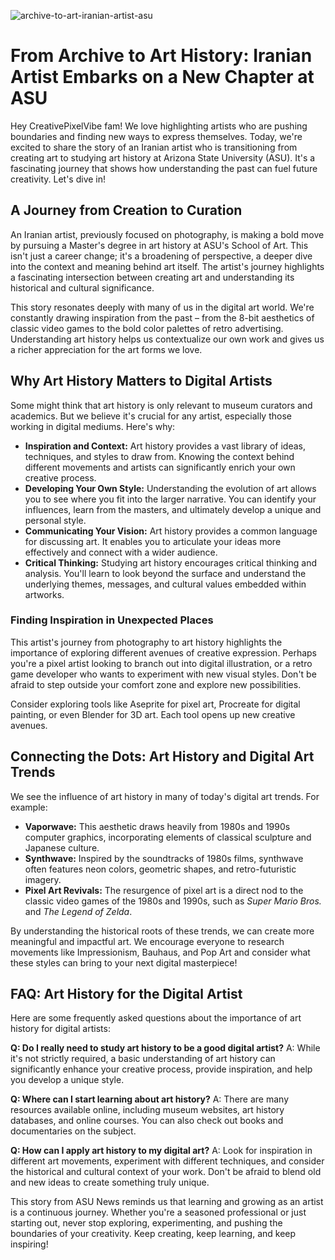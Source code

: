![archive-to-art-iranian-artist-asu](https://images.pexels.com/photos/6858618/pexels-photo-6858618.jpeg?auto=compress&cs=tinysrgb&fit=crop&h=627&w=1200)

# From Archive to Art History: Iranian Artist Embarks on a New Chapter at ASU

Hey CreativePixelVibe fam! We love highlighting artists who are pushing boundaries and finding new ways to express themselves. Today, we're excited to share the story of an Iranian artist who is transitioning from creating art to studying art history at Arizona State University (ASU). It's a fascinating journey that shows how understanding the past can fuel future creativity. Let's dive in!

## A Journey from Creation to Curation

An Iranian artist, previously focused on photography, is making a bold move by pursuing a Master's degree in art history at ASU's School of Art. This isn't just a career change; it's a broadening of perspective, a deeper dive into the context and meaning behind art itself. The artist's journey highlights a fascinating intersection between creating art and understanding its historical and cultural significance.

This story resonates deeply with many of us in the digital art world. We're constantly drawing inspiration from the past – from the 8-bit aesthetics of classic video games to the bold color palettes of retro advertising. Understanding art history helps us contextualize our own work and gives us a richer appreciation for the art forms we love.

## Why Art History Matters to Digital Artists

Some might think that art history is only relevant to museum curators and academics. But we believe it's crucial for any artist, especially those working in digital mediums. Here's why:

*   **Inspiration and Context:** Art history provides a vast library of ideas, techniques, and styles to draw from. Knowing the context behind different movements and artists can significantly enrich your own creative process.
*   **Developing Your Own Style:** Understanding the evolution of art allows you to see where you fit into the larger narrative. You can identify your influences, learn from the masters, and ultimately develop a unique and personal style.
*   **Communicating Your Vision:** Art history provides a common language for discussing art. It enables you to articulate your ideas more effectively and connect with a wider audience.
*   **Critical Thinking:** Studying art history encourages critical thinking and analysis. You'll learn to look beyond the surface and understand the underlying themes, messages, and cultural values embedded within artworks.

### Finding Inspiration in Unexpected Places

This artist's journey from photography to art history highlights the importance of exploring different avenues of creative expression. Perhaps you're a pixel artist looking to branch out into digital illustration, or a retro game developer who wants to experiment with new visual styles. Don't be afraid to step outside your comfort zone and explore new possibilities.

Consider exploring tools like Aseprite for pixel art, Procreate for digital painting, or even Blender for 3D art. Each tool opens up new creative avenues.

## Connecting the Dots: Art History and Digital Art Trends

We see the influence of art history in many of today's digital art trends. For example:

*   **Vaporwave:** This aesthetic draws heavily from 1980s and 1990s computer graphics, incorporating elements of classical sculpture and Japanese culture.
*   **Synthwave:** Inspired by the soundtracks of 1980s films, synthwave often features neon colors, geometric shapes, and retro-futuristic imagery.
*   **Pixel Art Revivals:** The resurgence of pixel art is a direct nod to the classic video games of the 1980s and 1990s, such as *Super Mario Bros.* and *The Legend of Zelda*.

By understanding the historical roots of these trends, we can create more meaningful and impactful art. We encourage everyone to research movements like Impressionism, Bauhaus, and Pop Art and consider what these styles can bring to your next digital masterpiece!

## FAQ: Art History for the Digital Artist

Here are some frequently asked questions about the importance of art history for digital artists:

**Q: Do I really need to study art history to be a good digital artist?**
A: While it's not strictly required, a basic understanding of art history can significantly enhance your creative process, provide inspiration, and help you develop a unique style.

**Q: Where can I start learning about art history?**
A: There are many resources available online, including museum websites, art history databases, and online courses. You can also check out books and documentaries on the subject.

**Q: How can I apply art history to my digital art?**
A: Look for inspiration in different art movements, experiment with different techniques, and consider the historical and cultural context of your work. Don't be afraid to blend old and new ideas to create something truly unique.

This story from ASU News reminds us that learning and growing as an artist is a continuous journey. Whether you're a seasoned professional or just starting out, never stop exploring, experimenting, and pushing the boundaries of your creativity. Keep creating, keep learning, and keep inspiring!
